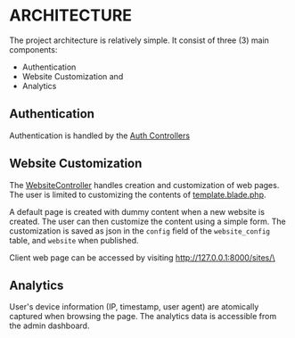 # ARCHITECTURE

The project architecture is relatively simple. It consist of three (3) main components:

- Authentication
- Website Customization and
- Analytics

## Authentication

Authentication is handled by the [Auth Controllers](./app/Http/Controllers/Auth/)

## Website Customization

The [WebsiteController](./app/Http/Controllers/WebsiteController) handles creation and customization of web pages. The user is limited to customizing the contents of [template.blade.php](./resources/views/websites/template.blade.php).

A default page is created with dummy content when a new website is created. The user can then customize the content using a simple form. The customization is saved as json in the `config` field of the `website_config` table, and `website` when published.

Client web page can be accessed by visiting [http://127.0.0.1:8000/sites/\<site-name-slug>]()


## Analytics

User's device information (IP, timestamp, user agent) are atomically captured when browsing the page. The analytics data is accessible from the admin dashboard.
